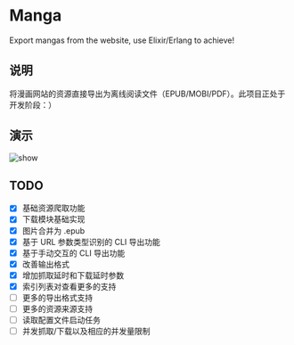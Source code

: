 # Manga

Export mangas from the website, use Elixir/Erlang to achieve!

## 说明

将漫画网站的资源直接导出为离线阅读文件（EPUB/MOBI/PDF）。此项目正处于开发阶段：）

## 演示

![show](https://raw.githubusercontent.com/Hentioe/manga.ex/master/.github/show.gif)

## TODO

- [x] 基础资源爬取功能
- [x] 下载模块基础实现
- [x] 图片合并为 .epub
- [x] 基于 URL 参数类型识别的 CLI 导出功能
- [x] 基于手动交互的 CLI 导出功能
- [x] 改善输出格式
- [x] 增加抓取延时和下载延时参数
- [x] 索引列表对查看更多的支持
- [ ] 更多的导出格式支持
- [ ] 更多的资源来源支持
- [ ] 读取配置文件启动任务
- [ ] 并发抓取/下载以及相应的并发量限制
